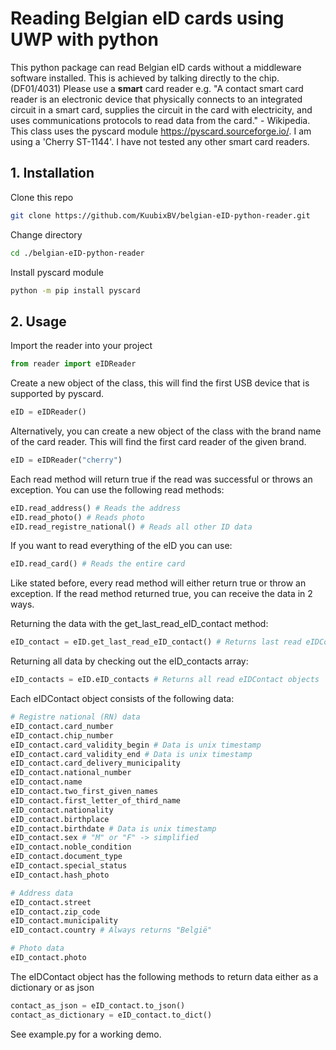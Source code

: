 # Reading Belgian eID cards using UWP with python

This python package can read Belgian eID cards without a middleware software installed. This is achieved by talking directly to the chip. (DF01/4031) Please use a **smart** card reader e.g. "A contact smart card reader is an electronic device that physically connects to an integrated circuit in a smart card, supplies the circuit in the card with electricity, and uses communications protocols to read data from the card." - Wikipedia. This class uses the pyscard module https://pyscard.sourceforge.io/. I am using a 'Cherry ST-1144'. I have not tested any other smart card readers.

## 1. Installation

Clone this repo
```bash
git clone https://github.com/KuubixBV/belgian-eID-python-reader.git
```

Change directory
```bash
cd ./belgian-eID-python-reader
```

Install pyscard module
```bash
python -m pip install pyscard 
```

## 2. Usage

Import the reader into your project

```python
from reader import eIDReader
```

Create a new object of the class, this will find the first USB device that is supported by pyscard.

```python
eID = eIDReader()
```

Alternatively, you can create a new object of the class with the brand name of the card reader. This will find the first card reader of the given brand.

```python
eID = eIDReader("cherry")
```

Each read method will return true if the read was successful or throws an exception. You can use the following read methods:

```python
eID.read_address() # Reads the address
eID.read_photo() # Reads photo
eID.read_registre_national() # Reads all other ID data
```

If you want to read everything of the eID you can use:

```python
eID.read_card() # Reads the entire card
```

Like stated before, every read method will either return true or throw an exception. If the read method returned true, you can receive the data in 2 ways.

Returning the data with the get_last_read_eID_contact method:

```python
eID_contact = eID.get_last_read_eID_contact() # Returns last read eIDContact object
```

Returning all data by checking out the eID_contacts array:

```python
eID_contacts = eID.eID_contacts # Returns all read eIDContact objects
```

Each eIDContact object consists of the following data:

```python
# Registre national (RN) data
eID_contact.card_number
eID_contact.chip_number
eID_contact.card_validity_begin # Data is unix timestamp
eID_contact.card_validity_end # Data is unix timestamp
eID_contact.card_delivery_municipality
eID_contact.national_number
eID_contact.name
eID_contact.two_first_given_names
eID_contact.first_letter_of_third_name
eID_contact.nationality
eID_contact.birthplace
eID_contact.birthdate # Data is unix timestamp
eID_contact.sex # "M" or "F" -> simplified
eID_contact.noble_condition
eID_contact.document_type
eID_contact.special_status
eID_contact.hash_photo

# Address data
eID_contact.street
eID_contact.zip_code
eID_contact.municipality
eID_contact.country # Always returns "België"

# Photo data
eID_contact.photo
```

The eIDContact object has the following methods to return data either as a dictionary or as json

```python
contact_as_json = eID_contact.to_json()
contact_as_dictionary = eID_contact.to_dict()
```

See example.py for a working demo.
